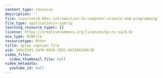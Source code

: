 ```yaml
---
content_type: resource
description: ''
file: /courses/6-00sc-introduction-to-computer-science-and-programming-spring-2011/168c518134f6603678316d15663d0c38_nx6NnzIGrKE.srt
file_type: application/x-subrip
learning_resource_types: []
license: https://creativecommons.org/licenses/by-nc-sa/4.0/
ocw_type: OCWFile
resourcetype: Other
title: 3play caption file
uid: 168c5181-34f6-6036-7831-6d15663d0c38
video_files:
  video_thumbnail_file: null
video_metadata:
  youtube_id: null
---
```

